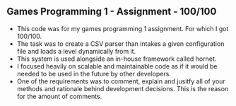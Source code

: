 ## Games Programming 1 - Assignment - 100/100

- This code was for my games programming 1 assignment. For which I got 100/100. <br>
- The task was to create a CSV parser than intakes a given configuration file and loads a level dynamically from it. <br>
- This system is used alongside an in-house framework called hornet. <br>
- I focused heavily on scalable and maintainable code as if it would be needed to be used in the future by other developers. <br>
- One of the requirements was to comment, explain and jusitfy all of your methods and rationale behind development decisions. This is the reason for the amount of comments.<br>

